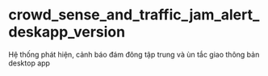 # crowd_sense_and_traffic_jam_alert_deskapp_version
Hệ thống phát hiện, cảnh báo đám đông tập trung và ùn tắc giao thông bản desktop app 
